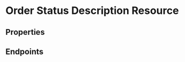 # Order Status Description Resource

## Properties

<ResourceProperties :resource="'order_status_description'" :lang="'en'"/>

## Endpoints

[//]: <> (GET ENDPOINT)
<ResourceEndpoint :resource="'order_status_description'" :endpoint="'get'" :lang="'en'">

<template v-slot:responseJSON>

<<< @/docs/fixtures/api/order_status_description/response/json/get_id.json

</template>

<template v-slot:responseXML>

<<< @/docs/fixtures/api/order_status_description/response/xml/get_id.xml

</template>

</ResourceEndpoint>

[//]: <> (GETCOLLECTION ENDPOINT)
<ResourceEndpoint :resource="'order_status_description'" :endpoint="'getCollection'" :lang="'en'">

<template v-slot:responseJSON>

<<< @/docs/fixtures/api/order_status_description/response/json/get_page.json

</template>

<template v-slot:responseXML>

<<< @/docs/fixtures/api/order_status_description/response/xml/get_page.xml

</template>

</ResourceEndpoint>

